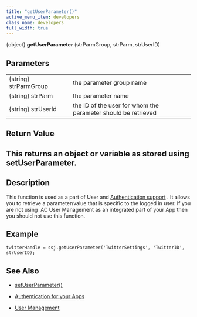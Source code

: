 ```yaml
---
title: "getUserParameter()"
active_menu_item: developers
class_name: developers
full_width: true
---
```



{object} **getUserParameter** (strParmGroup, strParm, strUserID)

## Parameters

<table>
<tr>
<td width="181">
{string} strParmGroup

</td>
<td width="18">
</td>
<td width="681">
the parameter group name

</td>
</tr>
<tr>
<td width="181">
{string} strParm

</td>
<td width="18">
</td>
<td width="681">
the parameter name

</td>
</tr>
<tr>
<td width="181">
{string} strUserId

</td>
<td width="18">
</td>
<td width="681">
the ID of the user for whom the parameter should be retrieved

</td>
</tr>
</table>

## Return Value

## This returns an object or variable as stored using setUserParameter.

## Description

This function is used as a part of User and [Authentication support](../../../../product-guide/advanced-features/authentication-for-your-apps/) . It allows you to retrieve a parameter/value that is specific to the logged in user. If you are not using  AC User Management as an integrated part of your App then you should not use this function.

## Example

    twitterHandle = ssj.getUserParameter('TwitterSettings', 'TwitterID', strUserID);
   

## See Also

 - [setUserParameter()](setuserparameter.htm)

 - [Authentication for your Apps](../../../../product-guide/advanced-features/authentication-for-your-apps/)

 - [User Management](../../sys-object/user-management/)

